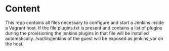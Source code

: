 Content
=======

This repo contains all files necessary to configure and start a Jenkins inside a Vagrant host.
If the file plugins.txt is present and contains a list of plugins during the provisioning the jenkins plugins in that file will be installed automatically.
/var/lib/jenkins of the guest will be exposed as jenkins_var on the host.

